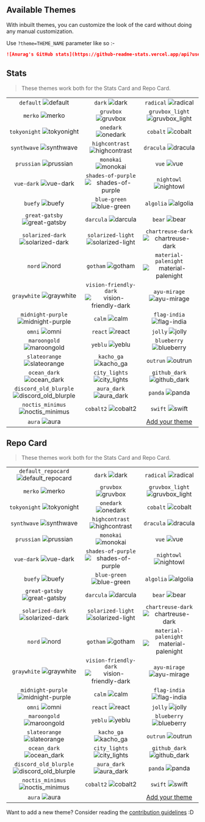 ## Available Themes

<!-- DO NOT EDIT THIS FILE DIRECTLY -->

With inbuilt themes, you can customize the look of the card without doing any manual customization.

Use `?theme=THEME_NAME` parameter like so :-

```md
![Anurag's GitHub stats](https://github-readme-stats.vercel.app/api?username=oleglr&theme=dark&show_icons=true)
```

## Stats

> These themes work both for the Stats Card and Repo Card.

| | | |
| :--: | :--: | :--: |
| `default` ![default][default] | `dark` ![dark][dark] | `radical` ![radical][radical] |
| `merko` ![merko][merko] | `gruvbox` ![gruvbox][gruvbox] | `gruvbox_light` ![gruvbox_light][gruvbox_light] |
| `tokyonight` ![tokyonight][tokyonight] | `onedark` ![onedark][onedark] | `cobalt` ![cobalt][cobalt] |
| `synthwave` ![synthwave][synthwave] | `highcontrast` ![highcontrast][highcontrast] | `dracula` ![dracula][dracula] |
| `prussian` ![prussian][prussian] | `monokai` ![monokai][monokai] | `vue` ![vue][vue] |
| `vue-dark` ![vue-dark][vue-dark] | `shades-of-purple` ![shades-of-purple][shades-of-purple] | `nightowl` ![nightowl][nightowl] |
| `buefy` ![buefy][buefy] | `blue-green` ![blue-green][blue-green] | `algolia` ![algolia][algolia] |
| `great-gatsby` ![great-gatsby][great-gatsby] | `darcula` ![darcula][darcula] | `bear` ![bear][bear] |
| `solarized-dark` ![solarized-dark][solarized-dark] | `solarized-light` ![solarized-light][solarized-light] | `chartreuse-dark` ![chartreuse-dark][chartreuse-dark] |
| `nord` ![nord][nord] | `gotham` ![gotham][gotham] | `material-palenight` ![material-palenight][material-palenight] |
| `graywhite` ![graywhite][graywhite] | `vision-friendly-dark` ![vision-friendly-dark][vision-friendly-dark] | `ayu-mirage` ![ayu-mirage][ayu-mirage] |
| `midnight-purple` ![midnight-purple][midnight-purple] | `calm` ![calm][calm] | `flag-india` ![flag-india][flag-india] |
| `omni` ![omni][omni] | `react` ![react][react] | `jolly` ![jolly][jolly] |
| `maroongold` ![maroongold][maroongold] | `yeblu` ![yeblu][yeblu] | `blueberry` ![blueberry][blueberry] |
| `slateorange` ![slateorange][slateorange] | `kacho_ga` ![kacho_ga][kacho_ga] | `outrun` ![outrun][outrun] |
| `ocean_dark` ![ocean_dark][ocean_dark] | `city_lights` ![city_lights][city_lights] | `github_dark` ![github_dark][github_dark] |
| `discord_old_blurple` ![discord_old_blurple][discord_old_blurple] | `aura_dark` ![aura_dark][aura_dark] | `panda` ![panda][panda] |
| `noctis_minimus` ![noctis_minimus][noctis_minimus] | `cobalt2` ![cobalt2][cobalt2] | `swift` ![swift][swift] |
| `aura` ![aura][aura] |  | [Add your theme][add-theme] |

## Repo Card

> These themes work both for the Stats Card and Repo Card.

| | | |
| :--: | :--: | :--: |
| `default_repocard` ![default_repocard][default_repocard_repo] | `dark` ![dark][dark_repo] | `radical` ![radical][radical_repo] |
| `merko` ![merko][merko_repo] | `gruvbox` ![gruvbox][gruvbox_repo] | `gruvbox_light` ![gruvbox_light][gruvbox_light_repo] |
| `tokyonight` ![tokyonight][tokyonight_repo] | `onedark` ![onedark][onedark_repo] | `cobalt` ![cobalt][cobalt_repo] |
| `synthwave` ![synthwave][synthwave_repo] | `highcontrast` ![highcontrast][highcontrast_repo] | `dracula` ![dracula][dracula_repo] |
| `prussian` ![prussian][prussian_repo] | `monokai` ![monokai][monokai_repo] | `vue` ![vue][vue_repo] |
| `vue-dark` ![vue-dark][vue-dark_repo] | `shades-of-purple` ![shades-of-purple][shades-of-purple_repo] | `nightowl` ![nightowl][nightowl_repo] |
| `buefy` ![buefy][buefy_repo] | `blue-green` ![blue-green][blue-green_repo] | `algolia` ![algolia][algolia_repo] |
| `great-gatsby` ![great-gatsby][great-gatsby_repo] | `darcula` ![darcula][darcula_repo] | `bear` ![bear][bear_repo] |
| `solarized-dark` ![solarized-dark][solarized-dark_repo] | `solarized-light` ![solarized-light][solarized-light_repo] | `chartreuse-dark` ![chartreuse-dark][chartreuse-dark_repo] |
| `nord` ![nord][nord_repo] | `gotham` ![gotham][gotham_repo] | `material-palenight` ![material-palenight][material-palenight_repo] |
| `graywhite` ![graywhite][graywhite_repo] | `vision-friendly-dark` ![vision-friendly-dark][vision-friendly-dark_repo] | `ayu-mirage` ![ayu-mirage][ayu-mirage_repo] |
| `midnight-purple` ![midnight-purple][midnight-purple_repo] | `calm` ![calm][calm_repo] | `flag-india` ![flag-india][flag-india_repo] |
| `omni` ![omni][omni_repo] | `react` ![react][react_repo] | `jolly` ![jolly][jolly_repo] |
| `maroongold` ![maroongold][maroongold_repo] | `yeblu` ![yeblu][yeblu_repo] | `blueberry` ![blueberry][blueberry_repo] |
| `slateorange` ![slateorange][slateorange_repo] | `kacho_ga` ![kacho_ga][kacho_ga_repo] | `outrun` ![outrun][outrun_repo] |
| `ocean_dark` ![ocean_dark][ocean_dark_repo] | `city_lights` ![city_lights][city_lights_repo] | `github_dark` ![github_dark][github_dark_repo] |
| `discord_old_blurple` ![discord_old_blurple][discord_old_blurple_repo] | `aura_dark` ![aura_dark][aura_dark_repo] | `panda` ![panda][panda_repo] |
| `noctis_minimus` ![noctis_minimus][noctis_minimus_repo] | `cobalt2` ![cobalt2][cobalt2_repo] | `swift` ![swift][swift_repo] |
| `aura` ![aura][aura_repo] |  | [Add your theme][add-theme] |


[default]: https://github-readme-stats.vercel.app/api?username=oleglr&show_icons=true&hide=contribs,prs&cache_seconds=86400&theme=default
[default_repocard]: https://github-readme-stats.vercel.app/api?username=oleglr&show_icons=true&hide=contribs,prs&cache_seconds=86400&theme=default_repocard
[dark]: https://github-readme-stats.vercel.app/api?username=oleglr&show_icons=true&hide=contribs,prs&cache_seconds=86400&theme=dark
[radical]: https://github-readme-stats.vercel.app/api?username=oleglr&show_icons=true&hide=contribs,prs&cache_seconds=86400&theme=radical
[merko]: https://github-readme-stats.vercel.app/api?username=oleglr&show_icons=true&hide=contribs,prs&cache_seconds=86400&theme=merko
[gruvbox]: https://github-readme-stats.vercel.app/api?username=oleglr&show_icons=true&hide=contribs,prs&cache_seconds=86400&theme=gruvbox
[gruvbox_light]: https://github-readme-stats.vercel.app/api?username=oleglr&show_icons=true&hide=contribs,prs&cache_seconds=86400&theme=gruvbox_light
[tokyonight]: https://github-readme-stats.vercel.app/api?username=oleglr&show_icons=true&hide=contribs,prs&cache_seconds=86400&theme=tokyonight
[onedark]: https://github-readme-stats.vercel.app/api?username=oleglr&show_icons=true&hide=contribs,prs&cache_seconds=86400&theme=onedark
[cobalt]: https://github-readme-stats.vercel.app/api?username=oleglr&show_icons=true&hide=contribs,prs&cache_seconds=86400&theme=cobalt
[synthwave]: https://github-readme-stats.vercel.app/api?username=oleglr&show_icons=true&hide=contribs,prs&cache_seconds=86400&theme=synthwave
[highcontrast]: https://github-readme-stats.vercel.app/api?username=oleglr&show_icons=true&hide=contribs,prs&cache_seconds=86400&theme=highcontrast
[dracula]: https://github-readme-stats.vercel.app/api?username=oleglr&show_icons=true&hide=contribs,prs&cache_seconds=86400&theme=dracula
[prussian]: https://github-readme-stats.vercel.app/api?username=oleglr&show_icons=true&hide=contribs,prs&cache_seconds=86400&theme=prussian
[monokai]: https://github-readme-stats.vercel.app/api?username=oleglr&show_icons=true&hide=contribs,prs&cache_seconds=86400&theme=monokai
[vue]: https://github-readme-stats.vercel.app/api?username=oleglr&show_icons=true&hide=contribs,prs&cache_seconds=86400&theme=vue
[vue-dark]: https://github-readme-stats.vercel.app/api?username=oleglr&show_icons=true&hide=contribs,prs&cache_seconds=86400&theme=vue-dark
[shades-of-purple]: https://github-readme-stats.vercel.app/api?username=oleglr&show_icons=true&hide=contribs,prs&cache_seconds=86400&theme=shades-of-purple
[nightowl]: https://github-readme-stats.vercel.app/api?username=oleglr&show_icons=true&hide=contribs,prs&cache_seconds=86400&theme=nightowl
[buefy]: https://github-readme-stats.vercel.app/api?username=oleglr&show_icons=true&hide=contribs,prs&cache_seconds=86400&theme=buefy
[blue-green]: https://github-readme-stats.vercel.app/api?username=oleglr&show_icons=true&hide=contribs,prs&cache_seconds=86400&theme=blue-green
[algolia]: https://github-readme-stats.vercel.app/api?username=oleglr&show_icons=true&hide=contribs,prs&cache_seconds=86400&theme=algolia
[great-gatsby]: https://github-readme-stats.vercel.app/api?username=oleglr&show_icons=true&hide=contribs,prs&cache_seconds=86400&theme=great-gatsby
[darcula]: https://github-readme-stats.vercel.app/api?username=oleglr&show_icons=true&hide=contribs,prs&cache_seconds=86400&theme=darcula
[bear]: https://github-readme-stats.vercel.app/api?username=oleglr&show_icons=true&hide=contribs,prs&cache_seconds=86400&theme=bear
[solarized-dark]: https://github-readme-stats.vercel.app/api?username=oleglr&show_icons=true&hide=contribs,prs&cache_seconds=86400&theme=solarized-dark
[solarized-light]: https://github-readme-stats.vercel.app/api?username=oleglr&show_icons=true&hide=contribs,prs&cache_seconds=86400&theme=solarized-light
[chartreuse-dark]: https://github-readme-stats.vercel.app/api?username=oleglr&show_icons=true&hide=contribs,prs&cache_seconds=86400&theme=chartreuse-dark
[nord]: https://github-readme-stats.vercel.app/api?username=oleglr&show_icons=true&hide=contribs,prs&cache_seconds=86400&theme=nord
[gotham]: https://github-readme-stats.vercel.app/api?username=oleglr&show_icons=true&hide=contribs,prs&cache_seconds=86400&theme=gotham
[material-palenight]: https://github-readme-stats.vercel.app/api?username=oleglr&show_icons=true&hide=contribs,prs&cache_seconds=86400&theme=material-palenight
[graywhite]: https://github-readme-stats.vercel.app/api?username=oleglr&show_icons=true&hide=contribs,prs&cache_seconds=86400&theme=graywhite
[vision-friendly-dark]: https://github-readme-stats.vercel.app/api?username=oleglr&show_icons=true&hide=contribs,prs&cache_seconds=86400&theme=vision-friendly-dark
[ayu-mirage]: https://github-readme-stats.vercel.app/api?username=oleglr&show_icons=true&hide=contribs,prs&cache_seconds=86400&theme=ayu-mirage
[midnight-purple]: https://github-readme-stats.vercel.app/api?username=oleglr&show_icons=true&hide=contribs,prs&cache_seconds=86400&theme=midnight-purple
[calm]: https://github-readme-stats.vercel.app/api?username=oleglr&show_icons=true&hide=contribs,prs&cache_seconds=86400&theme=calm
[flag-india]: https://github-readme-stats.vercel.app/api?username=oleglr&show_icons=true&hide=contribs,prs&cache_seconds=86400&theme=flag-india
[omni]: https://github-readme-stats.vercel.app/api?username=oleglr&show_icons=true&hide=contribs,prs&cache_seconds=86400&theme=omni
[react]: https://github-readme-stats.vercel.app/api?username=oleglr&show_icons=true&hide=contribs,prs&cache_seconds=86400&theme=react
[jolly]: https://github-readme-stats.vercel.app/api?username=oleglr&show_icons=true&hide=contribs,prs&cache_seconds=86400&theme=jolly
[maroongold]: https://github-readme-stats.vercel.app/api?username=oleglr&show_icons=true&hide=contribs,prs&cache_seconds=86400&theme=maroongold
[yeblu]: https://github-readme-stats.vercel.app/api?username=oleglr&show_icons=true&hide=contribs,prs&cache_seconds=86400&theme=yeblu
[blueberry]: https://github-readme-stats.vercel.app/api?username=oleglr&show_icons=true&hide=contribs,prs&cache_seconds=86400&theme=blueberry
[slateorange]: https://github-readme-stats.vercel.app/api?username=oleglr&show_icons=true&hide=contribs,prs&cache_seconds=86400&theme=slateorange
[kacho_ga]: https://github-readme-stats.vercel.app/api?username=oleglr&show_icons=true&hide=contribs,prs&cache_seconds=86400&theme=kacho_ga
[outrun]: https://github-readme-stats.vercel.app/api?username=oleglr&show_icons=true&hide=contribs,prs&cache_seconds=86400&theme=outrun
[ocean_dark]: https://github-readme-stats.vercel.app/api?username=oleglr&show_icons=true&hide=contribs,prs&cache_seconds=86400&theme=ocean_dark
[city_lights]: https://github-readme-stats.vercel.app/api?username=oleglr&show_icons=true&hide=contribs,prs&cache_seconds=86400&theme=city_lights
[github_dark]: https://github-readme-stats.vercel.app/api?username=oleglr&show_icons=true&hide=contribs,prs&cache_seconds=86400&theme=github_dark
[discord_old_blurple]: https://github-readme-stats.vercel.app/api?username=oleglr&show_icons=true&hide=contribs,prs&cache_seconds=86400&theme=discord_old_blurple
[aura_dark]: https://github-readme-stats.vercel.app/api?username=oleglr&show_icons=true&hide=contribs,prs&cache_seconds=86400&theme=aura_dark
[panda]: https://github-readme-stats.vercel.app/api?username=oleglr&show_icons=true&hide=contribs,prs&cache_seconds=86400&theme=panda
[noctis_minimus]: https://github-readme-stats.vercel.app/api?username=oleglr&show_icons=true&hide=contribs,prs&cache_seconds=86400&theme=noctis_minimus
[cobalt2]: https://github-readme-stats.vercel.app/api?username=oleglr&show_icons=true&hide=contribs,prs&cache_seconds=86400&theme=cobalt2
[swift]: https://github-readme-stats.vercel.app/api?username=oleglr&show_icons=true&hide=contribs,prs&cache_seconds=86400&theme=swift
[aura]: https://github-readme-stats.vercel.app/api?username=oleglr&show_icons=true&hide=contribs,prs&cache_seconds=86400&theme=aura


[default_repo]: https://github-readme-stats.vercel.app/api/pin/?username=oleglr&repo=github-readme-stats&cache_seconds=86400&theme=default
[default_repocard_repo]: https://github-readme-stats.vercel.app/api/pin/?username=oleglr&repo=github-readme-stats&cache_seconds=86400&theme=default_repocard
[dark_repo]: https://github-readme-stats.vercel.app/api/pin/?username=oleglr&repo=github-readme-stats&cache_seconds=86400&theme=dark
[radical_repo]: https://github-readme-stats.vercel.app/api/pin/?username=oleglr&repo=github-readme-stats&cache_seconds=86400&theme=radical
[merko_repo]: https://github-readme-stats.vercel.app/api/pin/?username=oleglr&repo=github-readme-stats&cache_seconds=86400&theme=merko
[gruvbox_repo]: https://github-readme-stats.vercel.app/api/pin/?username=oleglr&repo=github-readme-stats&cache_seconds=86400&theme=gruvbox
[gruvbox_light_repo]: https://github-readme-stats.vercel.app/api/pin/?username=oleglr&repo=github-readme-stats&cache_seconds=86400&theme=gruvbox_light
[tokyonight_repo]: https://github-readme-stats.vercel.app/api/pin/?username=oleglr&repo=github-readme-stats&cache_seconds=86400&theme=tokyonight
[onedark_repo]: https://github-readme-stats.vercel.app/api/pin/?username=oleglr&repo=github-readme-stats&cache_seconds=86400&theme=onedark
[cobalt_repo]: https://github-readme-stats.vercel.app/api/pin/?username=oleglr&repo=github-readme-stats&cache_seconds=86400&theme=cobalt
[synthwave_repo]: https://github-readme-stats.vercel.app/api/pin/?username=oleglr&repo=github-readme-stats&cache_seconds=86400&theme=synthwave
[highcontrast_repo]: https://github-readme-stats.vercel.app/api/pin/?username=oleglr&repo=github-readme-stats&cache_seconds=86400&theme=highcontrast
[dracula_repo]: https://github-readme-stats.vercel.app/api/pin/?username=oleglr&repo=github-readme-stats&cache_seconds=86400&theme=dracula
[prussian_repo]: https://github-readme-stats.vercel.app/api/pin/?username=oleglr&repo=github-readme-stats&cache_seconds=86400&theme=prussian
[monokai_repo]: https://github-readme-stats.vercel.app/api/pin/?username=oleglr&repo=github-readme-stats&cache_seconds=86400&theme=monokai
[vue_repo]: https://github-readme-stats.vercel.app/api/pin/?username=oleglr&repo=github-readme-stats&cache_seconds=86400&theme=vue
[vue-dark_repo]: https://github-readme-stats.vercel.app/api/pin/?username=oleglr&repo=github-readme-stats&cache_seconds=86400&theme=vue-dark
[shades-of-purple_repo]: https://github-readme-stats.vercel.app/api/pin/?username=oleglr&repo=github-readme-stats&cache_seconds=86400&theme=shades-of-purple
[nightowl_repo]: https://github-readme-stats.vercel.app/api/pin/?username=oleglr&repo=github-readme-stats&cache_seconds=86400&theme=nightowl
[buefy_repo]: https://github-readme-stats.vercel.app/api/pin/?username=oleglr&repo=github-readme-stats&cache_seconds=86400&theme=buefy
[blue-green_repo]: https://github-readme-stats.vercel.app/api/pin/?username=oleglr&repo=github-readme-stats&cache_seconds=86400&theme=blue-green
[algolia_repo]: https://github-readme-stats.vercel.app/api/pin/?username=oleglr&repo=github-readme-stats&cache_seconds=86400&theme=algolia
[great-gatsby_repo]: https://github-readme-stats.vercel.app/api/pin/?username=oleglr&repo=github-readme-stats&cache_seconds=86400&theme=great-gatsby
[darcula_repo]: https://github-readme-stats.vercel.app/api/pin/?username=oleglr&repo=github-readme-stats&cache_seconds=86400&theme=darcula
[bear_repo]: https://github-readme-stats.vercel.app/api/pin/?username=oleglr&repo=github-readme-stats&cache_seconds=86400&theme=bear
[solarized-dark_repo]: https://github-readme-stats.vercel.app/api/pin/?username=oleglr&repo=github-readme-stats&cache_seconds=86400&theme=solarized-dark
[solarized-light_repo]: https://github-readme-stats.vercel.app/api/pin/?username=oleglr&repo=github-readme-stats&cache_seconds=86400&theme=solarized-light
[chartreuse-dark_repo]: https://github-readme-stats.vercel.app/api/pin/?username=oleglr&repo=github-readme-stats&cache_seconds=86400&theme=chartreuse-dark
[nord_repo]: https://github-readme-stats.vercel.app/api/pin/?username=oleglr&repo=github-readme-stats&cache_seconds=86400&theme=nord
[gotham_repo]: https://github-readme-stats.vercel.app/api/pin/?username=oleglr&repo=github-readme-stats&cache_seconds=86400&theme=gotham
[material-palenight_repo]: https://github-readme-stats.vercel.app/api/pin/?username=oleglr&repo=github-readme-stats&cache_seconds=86400&theme=material-palenight
[graywhite_repo]: https://github-readme-stats.vercel.app/api/pin/?username=oleglr&repo=github-readme-stats&cache_seconds=86400&theme=graywhite
[vision-friendly-dark_repo]: https://github-readme-stats.vercel.app/api/pin/?username=oleglr&repo=github-readme-stats&cache_seconds=86400&theme=vision-friendly-dark
[ayu-mirage_repo]: https://github-readme-stats.vercel.app/api/pin/?username=oleglr&repo=github-readme-stats&cache_seconds=86400&theme=ayu-mirage
[midnight-purple_repo]: https://github-readme-stats.vercel.app/api/pin/?username=oleglr&repo=github-readme-stats&cache_seconds=86400&theme=midnight-purple
[calm_repo]: https://github-readme-stats.vercel.app/api/pin/?username=oleglr&repo=github-readme-stats&cache_seconds=86400&theme=calm
[flag-india_repo]: https://github-readme-stats.vercel.app/api/pin/?username=oleglr&repo=github-readme-stats&cache_seconds=86400&theme=flag-india
[omni_repo]: https://github-readme-stats.vercel.app/api/pin/?username=oleglr&repo=github-readme-stats&cache_seconds=86400&theme=omni
[react_repo]: https://github-readme-stats.vercel.app/api/pin/?username=oleglr&repo=github-readme-stats&cache_seconds=86400&theme=react
[jolly_repo]: https://github-readme-stats.vercel.app/api/pin/?username=oleglr&repo=github-readme-stats&cache_seconds=86400&theme=jolly
[maroongold_repo]: https://github-readme-stats.vercel.app/api/pin/?username=oleglr&repo=github-readme-stats&cache_seconds=86400&theme=maroongold
[yeblu_repo]: https://github-readme-stats.vercel.app/api/pin/?username=oleglr&repo=github-readme-stats&cache_seconds=86400&theme=yeblu
[blueberry_repo]: https://github-readme-stats.vercel.app/api/pin/?username=oleglr&repo=github-readme-stats&cache_seconds=86400&theme=blueberry
[slateorange_repo]: https://github-readme-stats.vercel.app/api/pin/?username=oleglr&repo=github-readme-stats&cache_seconds=86400&theme=slateorange
[kacho_ga_repo]: https://github-readme-stats.vercel.app/api/pin/?username=oleglr&repo=github-readme-stats&cache_seconds=86400&theme=kacho_ga
[outrun_repo]: https://github-readme-stats.vercel.app/api/pin/?username=oleglr&repo=github-readme-stats&cache_seconds=86400&theme=outrun
[ocean_dark_repo]: https://github-readme-stats.vercel.app/api/pin/?username=oleglr&repo=github-readme-stats&cache_seconds=86400&theme=ocean_dark
[city_lights_repo]: https://github-readme-stats.vercel.app/api/pin/?username=oleglr&repo=github-readme-stats&cache_seconds=86400&theme=city_lights
[github_dark_repo]: https://github-readme-stats.vercel.app/api/pin/?username=oleglr&repo=github-readme-stats&cache_seconds=86400&theme=github_dark
[discord_old_blurple_repo]: https://github-readme-stats.vercel.app/api/pin/?username=oleglr&repo=github-readme-stats&cache_seconds=86400&theme=discord_old_blurple
[aura_dark_repo]: https://github-readme-stats.vercel.app/api/pin/?username=oleglr&repo=github-readme-stats&cache_seconds=86400&theme=aura_dark
[panda_repo]: https://github-readme-stats.vercel.app/api/pin/?username=oleglr&repo=github-readme-stats&cache_seconds=86400&theme=panda
[noctis_minimus_repo]: https://github-readme-stats.vercel.app/api/pin/?username=oleglr&repo=github-readme-stats&cache_seconds=86400&theme=noctis_minimus
[cobalt2_repo]: https://github-readme-stats.vercel.app/api/pin/?username=oleglr&repo=github-readme-stats&cache_seconds=86400&theme=cobalt2
[swift_repo]: https://github-readme-stats.vercel.app/api/pin/?username=oleglr&repo=github-readme-stats&cache_seconds=86400&theme=swift
[aura_repo]: https://github-readme-stats.vercel.app/api/pin/?username=oleglr&repo=github-readme-stats&cache_seconds=86400&theme=aura


[add-theme]: https://github.com/oleglr/github-readme-stats/edit/master/themes/index.js

Want to add a new theme? Consider reading the [contribution guidelines](../CONTRIBUTING.md#themes-contribution) :D
